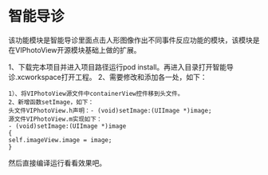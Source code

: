 # 智能导诊
该功能模块是智能导诊里面点击人形图像作出不同事件反应功能的模块，该模块是在VIPhotoView开源模块基础上做的扩展。

1、下载完本项目并进入项目路径运行pod install。再进入目录打开智能导诊.xcworkspace打开工程。
2、需要修改和添加各一处，如下：

	1）、将VIPhotoView源文件中containerView控件移到头文件。
	2、新增函数setImage，如下：
	头文件VIPhotoView.h声明：- (void)setImage:(UIImage *)image;
	源文件VIPhotoView.m实现如下：
	- (void)setImage:(UIImage *)image
	{
    self.imageView.image = image;
	}

然后直接编译运行看看效果吧。
